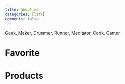 ```yaml
---
title: About me
categories: [life]
comments: false
---
```


Geek, Maker, Drummer, Runner, Meditator, Cook, Gamer

# Favorite
## 

# Products
## 
